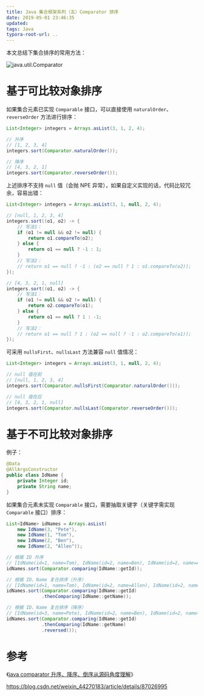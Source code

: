 ```yaml
---
title: Java 集合框架系列（五）Comparator 排序
date: 2019-05-01 23:46:35
updated:
tags: Java
typora-root-url: ..
---
```


本文总结下集合排序的常用方法：

![java.util.Comparator](/img/java/collection/java.util.Comparator.png)

# 基于可比较对象排序

如果集合元素已实现 `Comparable` 接口，可以直接使用 `naturalOrder`、`reverseOrder` 方法进行排序：

```java
List<Integer> integers = Arrays.asList(3, 1, 2, 4);

// 升序
// [1, 2, 3, 4]
integers.sort(Comparator.naturalOrder());

// 降序
// [4, 3, 2, 1]
integers.sort(Comparator.reverseOrder());
```

上述排序不支持 `null` 值（会抛 NPE 异常），如果自定义实现的话，代码比较冗余，容易出错：

```java
List<Integer> integers = Arrays.asList(3, 1, null, 2, 4);

// [null, 1, 2, 3, 4]
integers.sort((o1, o2) -> {
    // 写法1：
    if (o1 != null && o2 != null) {
        return o1.compareTo(o2);
    } else {
        return o1 == null ? -1 : 1;
    }
    // 写法2：
    // return o1 == null ? -1 : (o2 == null ? 1 : o1.compareTo(o2));
});

// [4, 3, 2, 1, null]
integers.sort((o1, o2) -> {
    // 写法1：
    if (o1 != null && o2 != null) {
        return o2.compareTo(o1);
    } else {
        return o1 == null ? 1 : -1;
    }
    // 写法2：
    // return o1 == null ? 1 : (o2 == null ? -1 : o2.compareTo(o1));
});
```

可采用 `nullsFirst`、`nullsLast` 方法兼容 `null` 值情况：

```java
List<Integer> integers = Arrays.asList(3, 1, null, 2, 4);

// null 值在前
// [null, 1, 2, 3, 4]
integers.sort(Comparator.nullsFirst(Comparator.naturalOrder()));

// null 值在后
// [4, 3, 2, 1, null]
integers.sort(Comparator.nullsLast(Comparator.reverseOrder()));
```

# 基于不可比较对象排序

例子：

```java
@Data
@AllArgsConstructor
public class IdName {
    private Integer id;
    private String name;
}
```

如果集合元素未实现 `Comparable` 接口，需要抽取关键字（关键字需实现 `Comparable` 接口）排序：

```java
List<IdName> idNames = Arrays.asList(
    new IdName(3, "Pete"),
    new IdName(1, "Tom"),
    new IdName(2, "Ben"),
    new IdName(2, "Allen"));

// 根据 ID 升序
// [IdName(id=1, name=Tom), IdName(id=2, name=Ben), IdName(id=2, name=Allen), IdName(id=3, name=Pete)]
idNames.sort(Comparator.comparing(IdName::getId));

// 根据 ID、Name 复合排序（升序）
// [IdName(id=1, name=Tom), IdName(id=2, name=Allen), IdName(id=2, name=Ben), IdName(id=3, name=Pete)]
idNames.sort(Comparator.comparing(IdName::getId)
             .thenComparing(IdName::getName));

// 根据 ID、Name 复合排序（降序）
// [IdName(id=3, name=Pete), IdName(id=2, name=Ben), IdName(id=2, name=Allen), IdName(id=1, name=Tom)]
idNames.sort(Comparator.comparing(IdName::getId)
             .thenComparing(IdName::getName)
             .reversed());
```

# 参考

《[java comparator 升序、降序、倒序从源码角度理解](https://blog.csdn.net/u013066244/article/details/78997869)》

https://blog.csdn.net/weixin_44270183/article/details/87026995